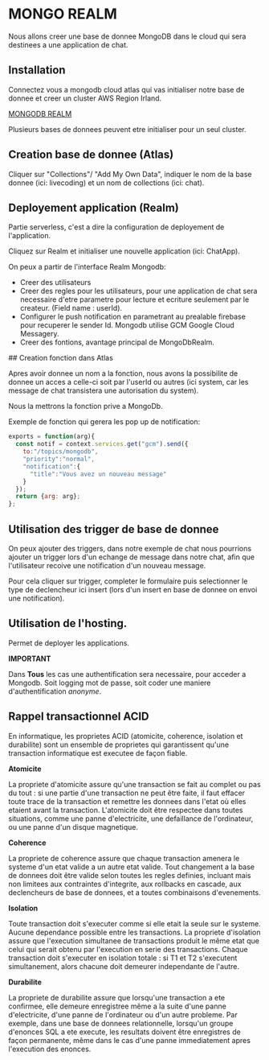 # MONGO REALM

Nous allons creer une base de donnee MongoDB dans le cloud qui sera destinees a une application de chat.


## Installation

Connectez vous a mongodb cloud atlas qui vas initialiser notre base de donnee et creer un cluster AWS Region Irland.

[MONGODB REALM](https://cloud.mongodb.com/)

Plusieurs bases de donnees peuvent etre initialiser pour un seul cluster.




## Creation base de donnee (Atlas)

Cliquer sur "Collections"/ "Add My Own Data", indiquer le nom de la base donnee (ici: livecoding) et un nom de collections (ici: chat).

## Deployement application (Realm)

Partie serverless, c'est a dire la configuration de deployement de l'application.

Cliquez sur Realm et initialiser une nouvelle application (ici: ChatApp).

On peux a partir de l'interface Realm Mongodb:

* Creer des utilisateurs
* Creer des regles pour les utilisateurs, pour une application de chat sera necessaire d'etre parametre pour lecture et ecriture seulement par le createur. (Field name : userId).
* Configurer le push notification en parametrant au prealable firebase pour recuperer le sender Id. Mongodb utilise GCM Google Cloud Messagery.
* Creer des fontions, avantage principal de MongoDbRealm.


## Creation fonction dans Atlas

Apres avoir donnee un nom a la fonction, nous avons la possibilite de donnee un acces a celle-ci soit par l'userId ou autres (ici system, car les message de chat transistera une autorisation du system).

Nous la mettrons la fonction prive a MongoDb.

Exemple de fonction qui gerera les pop up de notification:

```js
exports = function(arg){
  const notif = context.services.get("gcm").send({
    to:"/topics/mongodb",
    "priority":"normal",
    "notification":{
      "title":"Vous avez un nouveau message"
    }
  });
  return {arg: arg};
};
```

## Utilisation des trigger de base de donnee

On peux ajouter des triggers, dans notre exemple de chat nous pourrions ajouter un trigger lors d'un echange de message dans notre chat, afin que l'utilisateur recoive une notification d'un nouveau message.

Pour cela cliquer sur trigger, completer le formulaire puis selectionner le type de declencheur ici insert (lors d'un insert en base de donnee on envoi une notification).


## Utilisation de l'hosting.

Permet de deployer les applications.

**IMPORTANT**

Dans **Tous** les cas une authentification sera necessaire, pour acceder a Mongodb. Soit logging mot de passe, soit coder une maniere d'authentification *anonyme*.


## Rappel transactionnel ACID

En informatique, les proprietes ACID (atomicite, coherence, isolation et durabilite) sont un ensemble de proprietes qui garantissent qu'une transaction informatique est executee de façon fiable.

**Atomicite**

La propriete d'atomicite assure qu'une transaction se fait au complet ou pas du tout : si une partie d'une transaction ne peut être faite, il faut effacer toute trace de la transaction et remettre les donnees dans l'etat où elles etaient avant la transaction. L'atomicite doit être respectee dans toutes situations, comme une panne d'electricite, une defaillance de l'ordinateur, ou une panne d'un disque magnetique.

**Coherence**

La propriete de coherence assure que chaque transaction amenera le systeme d'un etat valide a un autre etat valide. Tout changement a la base de donnees doit être valide selon toutes les regles definies, incluant mais non limitees aux contraintes d'integrite, aux rollbacks en cascade, aux declencheurs de base de donnees, et a toutes combinaisons d'evenements.


**Isolation**

Toute transaction doit s'executer comme si elle etait la seule sur le systeme. Aucune dependance possible entre les transactions. La propriete d'isolation assure que l'execution simultanee de transactions produit le même etat que celui qui serait obtenu par l'execution en serie des transactions. Chaque transaction doit s'executer en isolation totale : si T1 et T2 s'executent simultanement, alors chacune doit demeurer independante de l'autre.

**Durabilite**

La propriete de durabilite assure que lorsqu'une transaction a ete confirmee, elle demeure enregistree même a la suite d'une panne d'electricite, d'une panne de l'ordinateur ou d'un autre probleme. Par exemple, dans une base de donnees relationnelle, lorsqu'un groupe d'enonces SQL a ete execute, les resultats doivent être enregistres de façon permanente, même dans le cas d'une panne immediatement apres l'execution des enonces.
